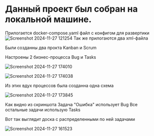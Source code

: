 # Данный проект был собран на локальной машине. 

Прилогается docker-compose.yaml файл с конфигом для развертики 
![Screenshot 2024-11-27 121254](https://github.com/user-attachments/assets/fbb92f1a-f8a5-4bbc-82f6-94ebe6920122)
Так же прилогаются два xml-файла


Были созданны два прокта Kanban и Scrum

Настроены 2 бизнес-процесса Bug и Tasks


![Screenshot 2024-11-27 174010](https://github.com/user-attachments/assets/661b530d-7d12-479f-a0f2-4b4077ef75a5)

![Screenshot 2024-11-27 174038](https://github.com/user-attachments/assets/49b598a2-d854-4939-bf33-1a40d88b6833)

Из этих вдух процессов была созданна одна схема

![Screenshot 2024-11-27 173845](https://github.com/user-attachments/assets/0f50b404-2a9d-49cf-947c-38c1e7f966de)

Как видно из скриншота Задача "Ошибка" использует Bug
Все остальные задачи использую Tasks

Вот так выглядит доска с распределенными по ней задачами 

![Screenshot 2024-11-27 161523](https://github.com/user-attachments/assets/03c740f9-3ac6-4200-977d-f78c3475590a)
